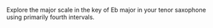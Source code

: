 Explore the major scale in the key of Eb major in your tenor saxophone using primarily fourth intervals.